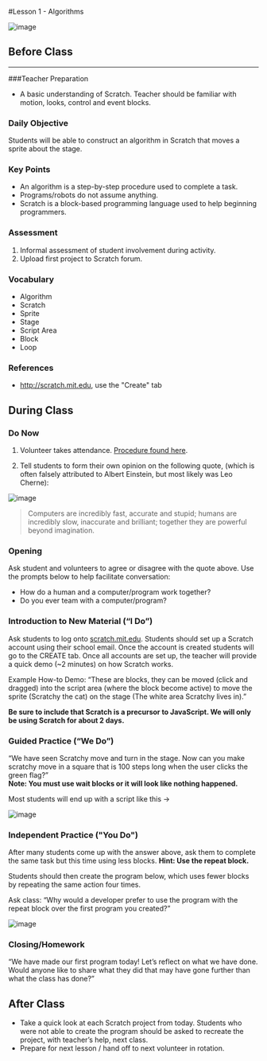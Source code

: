 #Lesson 1 - Algorithms

![image](http://i.imgur.com/tM1CA61.png)

## Before Class
---
###Teacher Preparation
* A basic understanding of Scratch. Teacher should be familiar with motion, looks, control and event blocks. 


### Daily Objective

Students will be able to construct an algorithm in Scratch that moves a sprite about the stage.

### Key Points

* An algorithm is a step-by-step procedure used to complete a task.
* Programs/robots do not assume anything.
* Scratch is a block-based programming language used to help beginning programmers.

### Assessment

1. Informal assessment of student involvement during activity.
2. Upload first project to Scratch forum.

### Vocabulary

* Algorithm
* Scratch
* Sprite
* Stage
* Script Area
* Block
* Loop

### References

* <http://scratch.mit.edu>, use the "Create" tab


## During Class

### Do Now

1. Volunteer takes attendance. [Procedure found here](https://docs.google.com/document/d/19IIhqykr70vj7wnqyJYuQNTkd9GX56Xgl3omD42IcMk/edit).

2. Tell students to form their own opinion on the following quote, (which is often falsely attributed to Albert Einstein, but most likely was Leo Cherne):

![image](http://images.slideplayer.com/13/4025341/slides/slide_4.jpg)

> Computers are incredibly fast, accurate and stupid; humans are incredibly slow, inaccurate and brilliant; together they are powerful beyond imagination.



### Opening


Ask student and volunteers to agree or disagree with the quote above. Use the prompts below to help facilitate conversation: 

* How do a human and a computer/program work together?
* Do you ever team with a computer/program?


### Introduction to New Material (“I Do”)

Ask students to log onto [scratch.mit.edu](https:scratch.mit.edu). Students should set up a Scratch account using their school email. Once the account is created students will go to the CREATE tab. Once all accounts are set up, the teacher will provide a quick demo (~2 minutes) on how Scratch works.  


Example How-to Demo: “These are blocks, they can be moved (click and dragged) into the script area (where the block become active) to move the sprite (Scratchy the cat) on the stage (The white area Scratchy lives in).”

**Be sure to include that Scratch is a precursor to JavaScript. We will only be using Scratch for about 2 days.**

### Guided Practice (“We Do”)

“We have seen Scratchy move and turn in the stage. Now can you make scratchy move in a square that is 100 steps long when the user clicks the green flag?”  
**Note: You must use wait blocks or it will look like nothing happened.**

Most students will end up with a script like this → 

![image](http://i.imgur.com/CfFd6pj.png)  

### Independent Practice ("You Do")

After many students come up with the answer above, ask them to complete the same task but this time using less blocks. **Hint: Use the repeat block.**

Students should then create the program below, which uses fewer blocks by repeating the same action four times.

Ask class: “Why would a developer prefer to use the program with the repeat block over the first program you created?” 

![image](http://i.imgur.com/hq9CBL6.png)
### Closing/Homework

“We have made our first program today! Let’s reflect on what we have done. Would anyone like to share what they did that may have gone further than what the class has done?”

## After Class
* Take a quick look at each Scratch project from today. Students who were not able to create the program should be asked to recreate the project, with teacher’s help, next class.
* Prepare for next lesson / hand off to next volunteer in rotation.
